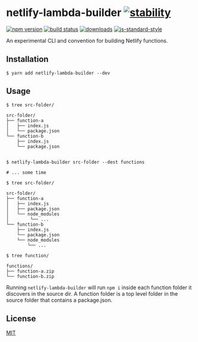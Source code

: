 # netlify-lambda-builder  [![stability][0]][1]
[![npm version][2]][3] [![build status][4]][5]
[![downloads][8]][9] [![js-standard-style][10]][11]

An experimental CLI and convention for building Netlify functions.

## Installation

```console
$ yarn add netlify-lambda-builder --dev
```

## Usage

```console
$ tree src-folder/

src-folder/
├── function-a
│   ├── index.js
│   └── package.json
└── function-b
    ├── index.js
    └── package.json


$ netlify-lambda-builder src-folder --dest functions

# ... some time

$ tree src-folder/

src-folder/
├── function-a
│   ├── index.js
│   ├── package.json
│   └── node_modules
│        └── ...
└── function-b
    ├── index.js
    └── package.json
    └── node_modules
        └── ...

$ tree function/

functions/
├── function-a.zip
└── function-b.zip
```

Running `netlify-lambda-builder` will run `npm i` inside each function folder it discovers in the source dir.  A function folder is a top level folder in the source folder that contains a package.json.


## License
[MIT](https://tldrlegal.com/license/mit-license)

[0]: https://img.shields.io/badge/stability-experimental-orange.svg?style=flat-square
[1]: https://nodejs.org/api/documentation.html#documentation_stability_index
[2]: https://img.shields.io/npm/v/netlify-lambda-builder.svg?style=flat-square
[3]: https://npmjs.org/package/netlify-lambda-builder
[4]: https://img.shields.io/travis/bcomnes/netlify-lambda-builder/master.svg?style=flat-square
[5]: https://travis-ci.org/bcomnes/netlify-lambda-builder
[8]: http://img.shields.io/npm/dm/netlify-lambda-builder.svg?style=flat-square
[9]: https://npmjs.org/package/netlify-lambda-builder
[10]: https://img.shields.io/badge/code%20style-standard-brightgreen.svg?style=flat-square
[11]: https://github.com/feross/standard
